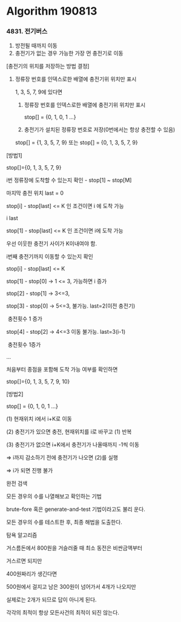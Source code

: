 # Algorithm 190813



### 4831. 전기버스

1. 방전될 때까지 이동
2. 충전기가 없는 경우 가능한 가장 먼 충전기로 이동

[충전기의 위치를 저장하는 방법 결정]

1. 정류장 번호를 인덱스로한 배열에 충전기위 위치만 표시

   1, 3, 5, 7, 9에 있다면

   1. 정류장 번호를 인덱스로한 배열에 충전기위 위치만 표시

      stop[] = {0, 1, 0, 1 ...}

      

   2.  충전기가 설치된 정류장 번호로 저장(0번에서는 항상 충전할 수 있음)

      stop[] = {1, 3, 5, 7, 9} 또는 stop[] = {0, 1, 3, 5, 7, 9}



[방법1]

stop[]={0, 1, 3, 5, 7, 9}

i번 정류장에 도착할 수 있는지 확인 - stop[1] ~ stop[M]

마지막 충전 위치 last = 0

stop[i] - stop[last] <= K 인 조건이면 i 에 도착 가능



i last

stop[1] - stop[last] <= K 인 조건이면 i에 도착 가능



우선 이웃한 충전기 사이가 K이내여야 함.

i번째 충전기까지 이동할 수 있는지 확인

stop[i] - stop[last]	<=	K

stop[1] - stop[0]	->	1 <= 3, 가능하면 i 증가

stop[2] - stop[1]	->	3<=3, 	

stop[3] - stop[0] 	->	5<=3, 불가능. last=2(이전 충전기)

​														충전횟수 1 증가

stop[4] - stop[2]	->	4<=3 이동 불가능. last=3(i-1)

​														충전횟수 1증가



...

처음부터 종점을 포함해 도착 가능 여부를 확인하면

stop[]={0, 1, 3, 5, 7, 9, 10}





[방법2]

stop[] = {0, 1, 0, 1 ...}

(1) 현재위치 i에서 i+K로 이동

(2) 충전기가 있으면 충전, 현재위치를 i로 바꾸고 (1) 반복

(3) 충전기가 없으면 i+K에서 충전기가 나올때까지 -1씩 이동

=> i까지 감소하기 전에 충전기가 나오면 (2)를 실행

=> i가 되면 진행 불가



완전 검색

모든 경우의 수를 나열해보고 확인하는 기법

brute-fore 혹은 generate-and-test 기법이라고도 불리 운다.

모든 경우의 수를 테스트한 후, 최종 해법을 도출한다.



탐욕 알고리즘

거스름돈에서 800원을 거슬러줄 때 최소 동전은 비싼금액부터

거스르면 되지만

400원짜리가 생긴다면

500원에서 걸지고 남은 300원이 넘어가서 4개가 나오지만

실제로는 2개가 되므로 답이 아니게 된다.

각각의 최적이 항상 모든사건의 최적이 되진 않는다.